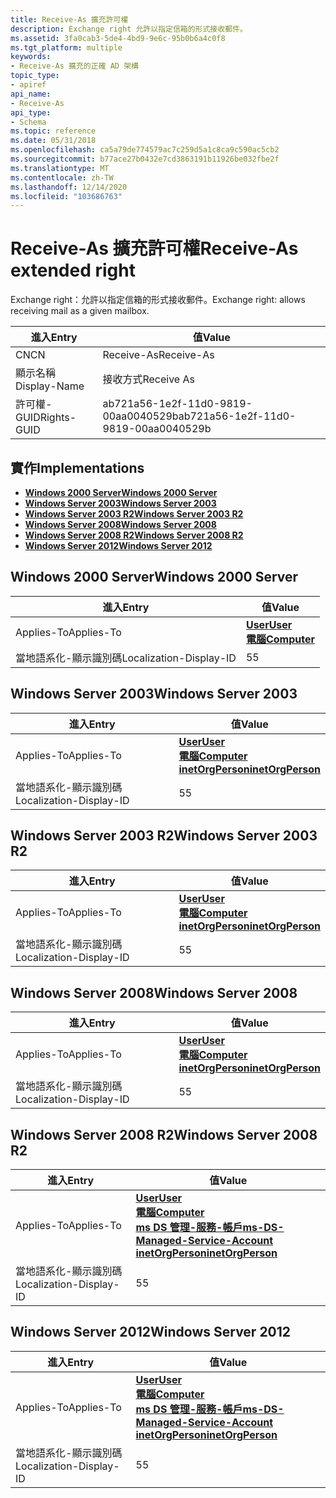 ```yaml
---
title: Receive-As 擴充許可權
description: Exchange right 允許以指定信箱的形式接收郵件。
ms.assetid: 3fa0cab3-5de4-4bd9-9e6c-95b0b6a4c0f8
ms.tgt_platform: multiple
keywords:
- Receive-As 擴充的正確 AD 架構
topic_type:
- apiref
api_name:
- Receive-As
api_type:
- Schema
ms.topic: reference
ms.date: 05/31/2018
ms.openlocfilehash: ca5a79de774579ac7c259d5a1c8ca9c590ac5cb2
ms.sourcegitcommit: b77ace27b0432e7cd3863191b11926be032fbe2f
ms.translationtype: MT
ms.contentlocale: zh-TW
ms.lasthandoff: 12/14/2020
ms.locfileid: "103686763"
---
```

# <a name="receive-as-extended-right"></a><span data-ttu-id="d20cd-104">Receive-As 擴充許可權</span><span class="sxs-lookup"><span data-stu-id="d20cd-104">Receive-As extended right</span></span>

<span data-ttu-id="d20cd-105">Exchange right：允許以指定信箱的形式接收郵件。</span><span class="sxs-lookup"><span data-stu-id="d20cd-105">Exchange right: allows receiving mail as a given mailbox.</span></span>



| <span data-ttu-id="d20cd-106">進入</span><span class="sxs-lookup"><span data-stu-id="d20cd-106">Entry</span></span> | <span data-ttu-id="d20cd-107">值</span><span class="sxs-lookup"><span data-stu-id="d20cd-107">Value</span></span> |
|--------------|--------------------------------------|
| <span data-ttu-id="d20cd-108">CN</span><span class="sxs-lookup"><span data-stu-id="d20cd-108">CN</span></span>           | <span data-ttu-id="d20cd-109">Receive-As</span><span class="sxs-lookup"><span data-stu-id="d20cd-109">Receive-As</span></span>                           |
| <span data-ttu-id="d20cd-110">顯示名稱</span><span class="sxs-lookup"><span data-stu-id="d20cd-110">Display-Name</span></span> | <span data-ttu-id="d20cd-111">接收方式</span><span class="sxs-lookup"><span data-stu-id="d20cd-111">Receive As</span></span>                           |
| <span data-ttu-id="d20cd-112">許可權-GUID</span><span class="sxs-lookup"><span data-stu-id="d20cd-112">Rights-GUID</span></span>  | <span data-ttu-id="d20cd-113">ab721a56-1e2f-11d0-9819-00aa0040529b</span><span class="sxs-lookup"><span data-stu-id="d20cd-113">ab721a56-1e2f-11d0-9819-00aa0040529b</span></span> |



## <a name="implementations"></a><span data-ttu-id="d20cd-114">實作</span><span class="sxs-lookup"><span data-stu-id="d20cd-114">Implementations</span></span>

-   [<span data-ttu-id="d20cd-115">**Windows 2000 Server**</span><span class="sxs-lookup"><span data-stu-id="d20cd-115">**Windows 2000 Server**</span></span>](#windows-2000-server)
-   [<span data-ttu-id="d20cd-116">**Windows Server 2003**</span><span class="sxs-lookup"><span data-stu-id="d20cd-116">**Windows Server 2003**</span></span>](#windows-server-2003)
-   [<span data-ttu-id="d20cd-117">**Windows Server 2003 R2**</span><span class="sxs-lookup"><span data-stu-id="d20cd-117">**Windows Server 2003 R2**</span></span>](#windows-server-2003-r2)
-   [<span data-ttu-id="d20cd-118">**Windows Server 2008**</span><span class="sxs-lookup"><span data-stu-id="d20cd-118">**Windows Server 2008**</span></span>](#windows-server-2008)
-   [<span data-ttu-id="d20cd-119">**Windows Server 2008 R2**</span><span class="sxs-lookup"><span data-stu-id="d20cd-119">**Windows Server 2008 R2**</span></span>](#windows-server-2008-r2)
-   [<span data-ttu-id="d20cd-120">**Windows Server 2012**</span><span class="sxs-lookup"><span data-stu-id="d20cd-120">**Windows Server 2012**</span></span>](#windows-server-2012)

## <a name="windows-2000-server"></a><span data-ttu-id="d20cd-121">Windows 2000 Server</span><span class="sxs-lookup"><span data-stu-id="d20cd-121">Windows 2000 Server</span></span>



| <span data-ttu-id="d20cd-122">進入</span><span class="sxs-lookup"><span data-stu-id="d20cd-122">Entry</span></span> | <span data-ttu-id="d20cd-123">值</span><span class="sxs-lookup"><span data-stu-id="d20cd-123">Value</span></span> |
|-------------------------|-----------------------------------------------------------------------------|
| <span data-ttu-id="d20cd-124">Applies-To</span><span class="sxs-lookup"><span data-stu-id="d20cd-124">Applies-To</span></span>              | [<span data-ttu-id="d20cd-125">**User**</span><span class="sxs-lookup"><span data-stu-id="d20cd-125">**User**</span></span>](c-user.md)<br/> [<span data-ttu-id="d20cd-126">**電腦**</span><span class="sxs-lookup"><span data-stu-id="d20cd-126">**Computer**</span></span>](c-computer.md)<br/> |
| <span data-ttu-id="d20cd-127">當地語系化-顯示識別碼</span><span class="sxs-lookup"><span data-stu-id="d20cd-127">Localization-Display-ID</span></span> | <span data-ttu-id="d20cd-128">5</span><span class="sxs-lookup"><span data-stu-id="d20cd-128">5</span></span>                                                                           |



## <a name="windows-server-2003"></a><span data-ttu-id="d20cd-129">Windows Server 2003</span><span class="sxs-lookup"><span data-stu-id="d20cd-129">Windows Server 2003</span></span>



| <span data-ttu-id="d20cd-130">進入</span><span class="sxs-lookup"><span data-stu-id="d20cd-130">Entry</span></span> | <span data-ttu-id="d20cd-131">值</span><span class="sxs-lookup"><span data-stu-id="d20cd-131">Value</span></span> |
|-------------------------|---------------------------------------------------------------------------------------------------------------------------------|
| <span data-ttu-id="d20cd-132">Applies-To</span><span class="sxs-lookup"><span data-stu-id="d20cd-132">Applies-To</span></span>              | [<span data-ttu-id="d20cd-133">**User**</span><span class="sxs-lookup"><span data-stu-id="d20cd-133">**User**</span></span>](c-user.md)<br/> [<span data-ttu-id="d20cd-134">**電腦**</span><span class="sxs-lookup"><span data-stu-id="d20cd-134">**Computer**</span></span>](c-computer.md)<br/> [<span data-ttu-id="d20cd-135">**inetOrgPerson**</span><span class="sxs-lookup"><span data-stu-id="d20cd-135">**inetOrgPerson**</span></span>](c-inetorgperson.md)<br/> |
| <span data-ttu-id="d20cd-136">當地語系化-顯示識別碼</span><span class="sxs-lookup"><span data-stu-id="d20cd-136">Localization-Display-ID</span></span> | <span data-ttu-id="d20cd-137">5</span><span class="sxs-lookup"><span data-stu-id="d20cd-137">5</span></span>                                                                                                                               |



## <a name="windows-server-2003-r2"></a><span data-ttu-id="d20cd-138">Windows Server 2003 R2</span><span class="sxs-lookup"><span data-stu-id="d20cd-138">Windows Server 2003 R2</span></span>



| <span data-ttu-id="d20cd-139">進入</span><span class="sxs-lookup"><span data-stu-id="d20cd-139">Entry</span></span> | <span data-ttu-id="d20cd-140">值</span><span class="sxs-lookup"><span data-stu-id="d20cd-140">Value</span></span> |
|-------------------------|---------------------------------------------------------------------------------------------------------------------------------|
| <span data-ttu-id="d20cd-141">Applies-To</span><span class="sxs-lookup"><span data-stu-id="d20cd-141">Applies-To</span></span>              | [<span data-ttu-id="d20cd-142">**User**</span><span class="sxs-lookup"><span data-stu-id="d20cd-142">**User**</span></span>](c-user.md)<br/> [<span data-ttu-id="d20cd-143">**電腦**</span><span class="sxs-lookup"><span data-stu-id="d20cd-143">**Computer**</span></span>](c-computer.md)<br/> [<span data-ttu-id="d20cd-144">**inetOrgPerson**</span><span class="sxs-lookup"><span data-stu-id="d20cd-144">**inetOrgPerson**</span></span>](c-inetorgperson.md)<br/> |
| <span data-ttu-id="d20cd-145">當地語系化-顯示識別碼</span><span class="sxs-lookup"><span data-stu-id="d20cd-145">Localization-Display-ID</span></span> | <span data-ttu-id="d20cd-146">5</span><span class="sxs-lookup"><span data-stu-id="d20cd-146">5</span></span>                                                                                                                               |



## <a name="windows-server-2008"></a><span data-ttu-id="d20cd-147">Windows Server 2008</span><span class="sxs-lookup"><span data-stu-id="d20cd-147">Windows Server 2008</span></span>



| <span data-ttu-id="d20cd-148">進入</span><span class="sxs-lookup"><span data-stu-id="d20cd-148">Entry</span></span> | <span data-ttu-id="d20cd-149">值</span><span class="sxs-lookup"><span data-stu-id="d20cd-149">Value</span></span> |
|-------------------------|---------------------------------------------------------------------------------------------------------------------------------|
| <span data-ttu-id="d20cd-150">Applies-To</span><span class="sxs-lookup"><span data-stu-id="d20cd-150">Applies-To</span></span>              | [<span data-ttu-id="d20cd-151">**User**</span><span class="sxs-lookup"><span data-stu-id="d20cd-151">**User**</span></span>](c-user.md)<br/> [<span data-ttu-id="d20cd-152">**電腦**</span><span class="sxs-lookup"><span data-stu-id="d20cd-152">**Computer**</span></span>](c-computer.md)<br/> [<span data-ttu-id="d20cd-153">**inetOrgPerson**</span><span class="sxs-lookup"><span data-stu-id="d20cd-153">**inetOrgPerson**</span></span>](c-inetorgperson.md)<br/> |
| <span data-ttu-id="d20cd-154">當地語系化-顯示識別碼</span><span class="sxs-lookup"><span data-stu-id="d20cd-154">Localization-Display-ID</span></span> | <span data-ttu-id="d20cd-155">5</span><span class="sxs-lookup"><span data-stu-id="d20cd-155">5</span></span>                                                                                                                               |



## <a name="windows-server-2008-r2"></a><span data-ttu-id="d20cd-156">Windows Server 2008 R2</span><span class="sxs-lookup"><span data-stu-id="d20cd-156">Windows Server 2008 R2</span></span>



| <span data-ttu-id="d20cd-157">進入</span><span class="sxs-lookup"><span data-stu-id="d20cd-157">Entry</span></span> | <span data-ttu-id="d20cd-158">值</span><span class="sxs-lookup"><span data-stu-id="d20cd-158">Value</span></span> |
|-------------------------|------------------------------------------------------------------------------------------------------------------------------------------------------------------------------------------------------------------|
| <span data-ttu-id="d20cd-159">Applies-To</span><span class="sxs-lookup"><span data-stu-id="d20cd-159">Applies-To</span></span>              | [<span data-ttu-id="d20cd-160">**User**</span><span class="sxs-lookup"><span data-stu-id="d20cd-160">**User**</span></span>](c-user.md)<br/> [<span data-ttu-id="d20cd-161">**電腦**</span><span class="sxs-lookup"><span data-stu-id="d20cd-161">**Computer**</span></span>](c-computer.md)<br/> [<span data-ttu-id="d20cd-162">**ms DS 管理-服務-帳戶**</span><span class="sxs-lookup"><span data-stu-id="d20cd-162">**ms-DS-Managed-Service-Account**</span></span>](c-msds-managedserviceaccount.md)<br/> [<span data-ttu-id="d20cd-163">**inetOrgPerson**</span><span class="sxs-lookup"><span data-stu-id="d20cd-163">**inetOrgPerson**</span></span>](c-inetorgperson.md)<br/> |
| <span data-ttu-id="d20cd-164">當地語系化-顯示識別碼</span><span class="sxs-lookup"><span data-stu-id="d20cd-164">Localization-Display-ID</span></span> | <span data-ttu-id="d20cd-165">5</span><span class="sxs-lookup"><span data-stu-id="d20cd-165">5</span></span>                                                                                                                                                                                                                |



## <a name="windows-server-2012"></a><span data-ttu-id="d20cd-166">Windows Server 2012</span><span class="sxs-lookup"><span data-stu-id="d20cd-166">Windows Server 2012</span></span>



| <span data-ttu-id="d20cd-167">進入</span><span class="sxs-lookup"><span data-stu-id="d20cd-167">Entry</span></span> | <span data-ttu-id="d20cd-168">值</span><span class="sxs-lookup"><span data-stu-id="d20cd-168">Value</span></span> |
|-------------------------|------------------------------------------------------------------------------------------------------------------------------------------------------------------------------------------------------------------|
| <span data-ttu-id="d20cd-169">Applies-To</span><span class="sxs-lookup"><span data-stu-id="d20cd-169">Applies-To</span></span>              | [<span data-ttu-id="d20cd-170">**User**</span><span class="sxs-lookup"><span data-stu-id="d20cd-170">**User**</span></span>](c-user.md)<br/> [<span data-ttu-id="d20cd-171">**電腦**</span><span class="sxs-lookup"><span data-stu-id="d20cd-171">**Computer**</span></span>](c-computer.md)<br/> [<span data-ttu-id="d20cd-172">**ms DS 管理-服務-帳戶**</span><span class="sxs-lookup"><span data-stu-id="d20cd-172">**ms-DS-Managed-Service-Account**</span></span>](c-msds-managedserviceaccount.md)<br/> [<span data-ttu-id="d20cd-173">**inetOrgPerson**</span><span class="sxs-lookup"><span data-stu-id="d20cd-173">**inetOrgPerson**</span></span>](c-inetorgperson.md)<br/> |
| <span data-ttu-id="d20cd-174">當地語系化-顯示識別碼</span><span class="sxs-lookup"><span data-stu-id="d20cd-174">Localization-Display-ID</span></span> | <span data-ttu-id="d20cd-175">5</span><span class="sxs-lookup"><span data-stu-id="d20cd-175">5</span></span>                                                                                                                                                                                                                |



 

 





